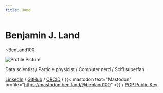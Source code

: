 ```yaml
---
title: Home
---
```


# Benjamin J. Land
~BenLand100

![Profile Picture](/images/profile.jpg)

Data&nbsp;scientist / Particle&nbsp;physicist / Computer&nbsp;nerd / Scifi&nbsp;superfan

[LinkedIn](https://linkedin.com/in/benland100) /
[GitHub](https://github.com/BenLand100/) /
[ORCID](https://orcid.org/0000-0002-1775-6969) /
{{< mastodon text="Mastodon" profile="https://mastodon.ben.land/@benland100" >}} /
[PGP Public Key](https://ben.land/benland100.pub)

